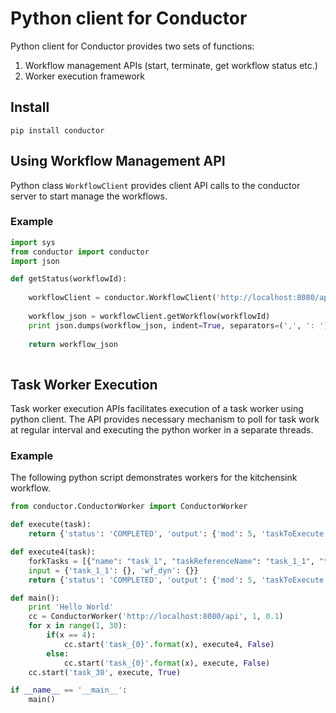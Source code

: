 # Python client for Conductor
Python client for Conductor provides two sets of functions:

1. Workflow management APIs (start, terminate, get workflow status etc.)
2. Worker execution framework

## Install

```shell
pip install conductor
```

## Using Workflow Management API
Python class ```WorkflowClient``` provides client API calls to the conductor server to start manage the workflows.  

### Example

```python
import sys
from conductor import conductor
import json

def getStatus(workflowId):
	
	workflowClient = conductor.WorkflowClient('http://localhost:8080/api')
	
	workflow_json = workflowClient.getWorkflow(workflowId)
	print json.dumps(workflow_json, indent=True, separators=(',', ': '))
	
	return workflow_json
	
```

## Task Worker Execution
Task worker execution APIs facilitates execution of a task worker using python client.
The API provides necessary mechanism to poll for task work at regular interval and executing the python worker in a separate threads.

### Example
The following python script demonstrates workers for the kitchensink workflow.

```python
from conductor.ConductorWorker import ConductorWorker

def execute(task):
	return {'status': 'COMPLETED', 'output': {'mod': 5, 'taskToExecute': 'task_1', 'oddEven': 0}, 'logs': ['one', 'two']}

def execute4(task):
	forkTasks = [{"name": "task_1", "taskReferenceName": "task_1_1", "type": "SIMPLE"},{"name": "sub_workflow_4", "taskReferenceName": "wf_dyn", "type": "SUB_WORKFLOW", "subWorkflowParam": {"name": "sub_flow_1"}}];
	input = {'task_1_1': {}, 'wf_dyn': {}}
	return {'status': 'COMPLETED', 'output': {'mod': 5, 'taskToExecute': 'task_1', 'oddEven': 0, 'dynamicTasks': forkTasks, 'inputs': input}}

def main():
	print 'Hello World'
	cc = ConductorWorker('http://localhost:8080/api', 1, 0.1)
	for x in range(1, 30):
		if(x == 4):
			cc.start('task_{0}'.format(x), execute4, False)
		else:
			cc.start('task_{0}'.format(x), execute, False)
	cc.start('task_30', execute, True)

if __name__ == '__main__':
    main()
```
